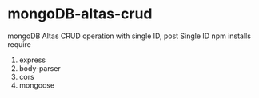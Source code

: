 # mongoDB-altas-crud
mongoDB Altas CRUD operation with single ID, post Single ID
npm installs require
1. express
2. body-parser
3. cors
4. mongoose
